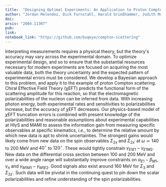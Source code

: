 ```yaml
---
title:  "Designing Optimal Experiments: An Application to Proton Compton Scattering"
author: "Jordan Melendez, Dick Furnstahl, Harald Grießhammer, Judith McGovern, Daniel Phillips, and M.T. Pratola"
doi: 
arxiv: "2004.11307"
pub: 
link:
notebook_link: "https://github.com/buqeye/compton-scattering"
---
```


Interpreting measurements requires a physical theory, but the theory's accuracy may vary across the experimental domain. To optimize experimental design, and so to ensure that the substantial resources necessary for modern experiments are focused on acquiring the most valuable data, both the theory uncertainty and the expected pattern of experimental errors must be considered. We develop a Bayesian approach to this problem, and apply it to the example of proton Compton scattering. Chiral Effective Field Theory (χEFT) predicts the functional form of the  scattering amplitude for this reaction, so that the electromagnetic polarizabilities of the nucleon can be inferred from data. With increasing photon energy, both experimental rates and sensitivities to polarizabilities increase, but the accuracy of $\chi$EFT decreases. Our physics-based model of $\chi$EFT truncation errors is combined with present knowledge of the polarizabilities and reasonable assumptions about experimental capabilities at HI$\gamma$S and MAMI to assess the information gain from measuring specific observables at specific kinematics, *i.e.*, to determine the relative amount by which new data is apt to shrink uncertainties. The strongest gains would likely come from new data on the spin observables $\Sigma_{2x}$ and $\Sigma_{2x^\prime}$ at $\omega\simeq140$ to $200$ MeV and $40^\circ$ to $120^\circ$. These would tightly constrain $\gamma_{E1E1}-\gamma_{E1M2}$. New data on the differential cross section between $100$ and $200$ MeV and over a wide angle range will substantially improve constraints on $\alpha_{E1}-\beta_{M1}$, $\gamma_\pi$ and $\gamma_{M1M1}-\gamma_{M1E2}$. Good signals also exist around $160$ MeV for $\Sigma_3$ and $\Sigma_{2z^\prime}$. Such data will be pivotal in the continuing quest to pin down the scalar polarizabilities and refine understanding of the spin polarizabilities. 

